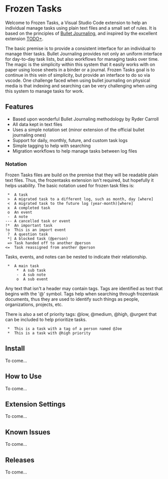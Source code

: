 # Frozen Tasks

Welcome to Frozen Tasks, a Visual Studio Code extension to help an individual manage tasks using plain text files and a small set of rules. It is based on the principles of [Bullet Journaling](https://bulletjournal.com/), and inspired by the excellent extension [TODO+](https://marketplace.visualstudio.com/items?itemName=fabiospampinato.vscode-todo-plus).

The basic premise is to provide a consistent interface for an individual to manage thier tasks. Bullet Journaling provides not only an uniform interface for day-to-day task lists, but also workflows for managing tasks over time. The magic is the simplicity within this system that it easily works with on paper using loose sheets in a binder or a journal. Frozen Tasks goal is to continue in this vein of simplicity, but provide an interface to do so via vscode. One challenge faced when using bullet journaling on physical media is that indexing and searching can be very challenging when using this system to manage tasks for work.

## Features

* Based upon wonderful Bullet Journaling methodology by Ryder Carroll
* All data kept in text files
* Uses a simple notation set (minor extension of the official bullet journaling ones)
* Support for daily, monthly, future, and custom task logs
* Simple tagging to help with searching
* Migration workflows to help manage tasks between log files

### Notation

Frozen Tasks files are build on the premise that they will be readable plain text files. Thus, the frozentasks extension isn't required, but hopefully it helps usability. The basic notation used for frozen task files is:

     *  A task
     >  A migrated task to a different log, such as month, day [where]
     <  A migrated task to the future log (year-month)[where]
     x  A completed task
     o  An event
     -  A note
    --- A cancelled task or event
    !*  An important task
    !o  This is an import event
     ?  A question task
     *| A blocked task (@person)
     => Task handed off to another @person
    <=  Task reassigned from another @person

Tasks, events, and notes can be nested to indicate their relationship.

     *  A main task
         *  A sub task
         -  A sub note
         o  A sub event

Any text that isn't a header may contain tags. Tags are identified as text that begins with the '@' symbol. Tags help when searching through frozentask documents, thus they are used to identify such things as people, organizations, projects, etc.

There is also a set of priority tags: @low, @medium, @high, @urgent that can be included to help prioritize tasks.

     *  This is a task with a tag of a person named @Joe
     *  This is a task with @high priority

## Install

To come...

## How to Use

To come...

## Extension Settings

To come...

## Known Issues

To come...

## Releases

To come...
